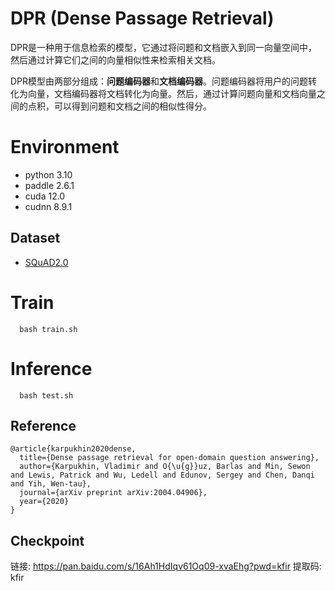 # DPR (Dense Passage Retrieval)

DPR是一种用于信息检索的模型，它通过将问题和文档嵌入到同一向量空间中，然后通过计算它们之间的向量相似性来检索相关文档。

DPR模型由两部分组成：**问题编码器**和**文档编码器**。问题编码器将用户的问题转化为向量，文档编码器将文档转化为向量。然后，通过计算问题向量和文档向量之间的点积，可以得到问题和文档之间的相似性得分。

# Environment
- python 3.10
- paddle 2.6.1
- cuda 12.0
- cudnn 8.9.1

## Dataset 
- [SQuAD2.0](https://rajpurkar.github.io/SQuAD-explorer/)

# Train

```
  bash train.sh
```

# Inference
```
  bash test.sh
```

## Reference 
```
@article{karpukhin2020dense,
  title={Dense passage retrieval for open-domain question answering},
  author={Karpukhin, Vladimir and O{\u{g}}uz, Barlas and Min, Sewon and Lewis, Patrick and Wu, Ledell and Edunov, Sergey and Chen, Danqi and Yih, Wen-tau},
  journal={arXiv preprint arXiv:2004.04906},
  year={2020}
}
```

## Checkpoint

链接: https://pan.baidu.com/s/16Ah1HdIqv61Oq09-xvaEhg?pwd=kfir 提取码: kfir